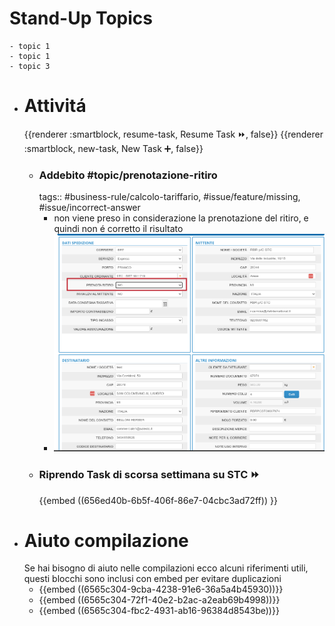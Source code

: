 # Stand-Up Topics
	- topic 1
	- topic 1
	- topic 3
- # Attivitá
  {{renderer :smartblock, resume-task, Resume Task ⏩️, false}} {{renderer :smartblock, new-task, New Task ➕, false}}
	- ### Addebito #topic/prenotazione-ritiro
	  tags:: #business-rule/calcolo-tariffario, #issue/feature/missing, #issue/incorrect-answer
		- non viene preso in considerazione la prenotazione del ritiro, e quindi non é corretto il risultato
		- ![image.png](../assets/image_1702284936991_0.png)
	- ### Riprendo Task di scorsa settimana su STC ⏩️
	  {{embed ((656ed40b-6b5f-406f-86e7-04cbc3ad72ff)) }}
- # Aiuto compilazione
  Se hai bisogno di aiuto nelle compilazioni ecco alcuni riferimenti utili, questi blocchi sono inclusi con embed per evitare duplicazioni
	- {{embed ((6565c304-9cba-4238-91e6-36a5a4b45930))}}
	- {{embed ((6565c304-72f1-40e2-b2ac-a2eab69b4998))}}
	- {{embed ((6565c304-fbc2-4931-ab16-96384d8543be))}}